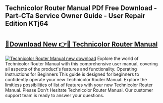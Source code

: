 ## Technicolor Router Manual PDf Free Download - Part-CTa Service Owner Guide - User Repair Edition KTj64

# <h2><a href="http://cf12928.oget.top/?id=Technicolor+Router+Manual">🔗Download New 👉🔴 Technicolor Router Manual</a></h2>

[![Technicolor Router Manual new download](https://i.imgur.com/5g1atiW.png)](http://cf12928.oget.top/?id=Technicolor+Router+Manual)
Explore the world of Technicolor Router Manual with this comprehensive user manual, covering all aspects of the product's features and functionality. Operating Instructions for Beginners This guide is designed for beginners to confidently operate your new Technicolor Router Manual. Explore the limitless possibilities of list of features with your new Technicolor Router Manual. Please Don't Hesitate Technicolor Router Manual. Our customer support team is ready to answer your questions.
